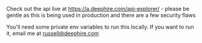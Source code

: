 Check out the api live at https://a.deephire.com/api-explorer/ - please be gentle as this is being used in production and there are a few security flaws


You'll need some private env variables to run this locally. If you want to run it, email me at russell@deephire.com 
